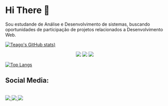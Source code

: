 <h1> Hi There 👋 </h1>
  <p>
    Sou estudande de Análise e Desenvolvimento de sistemas, buscando oportunidades de participação de projetos relacionados a Desenvolvimento Web. 
  </p>

  [![Teago's GitHub stats](https://github-readme-stats.vercel.app/api?username=Thiteago&show_icons=true&theme=dark&hide=contribs,prs))](https://github.com/anuraghazra/github-readme-stats)

  <div style="text-align: center">
      <img src="https://img.shields.io/badge/HTML5-E34F26?style=for-the-badge&logo=html5&logoColor=white" />
      <img src="https://img.shields.io/badge/CSS3-1572B6?style=for-the-badge&logo=css3&logoColor=white" />
      <img src="https://img.shields.io/badge/C%23-239120?style=for-the-badge&logo=c-sharp&logoColor=white" />
  </div>

  [![Top Langs](https://github-readme-stats.vercel.app/api/top-langs/?username=Thiteago&theme=dark)](https://github.com/anuraghazra/github-readme-stats)


<h2>Social Media:</h2><br>
<a href="https://www.linkedin.com/in/thiago-david-a82640141/")>
  <img src="https://img.shields.io/badge/linkedin-%230077B5.svg?&style=for-the-badge&logo=linkedin&logoColor=white" /> 
</a>
<a href="https://www.instagram.com/thiagoidavid/")>
  <img src="https://img.shields.io/badge/instagram-%23E4405F.svg?&style=for-the-badge&logo=instagram&logoColor=white">
</a>
<a href="https://www.facebook.com/thiagoidavid/")>
  <img src="https://img.shields.io/badge/facebook-%231877F2.svg?&style=for-the-badge&logo=facebook&logoColor=white">
</a>



